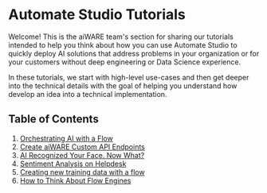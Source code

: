 # Automate Studio Tutorials

Welcome! This is the aiWARE team's section for sharing our tutorials intended to help you think about how you can use Automate Studio to quickly deploy AI solutions that address problems in your organization or for your customers without deep engineering or Data Science experience.

In these tutorials, we start with high-level use-cases and then get deeper into the technical details with the goal of helping you understand how develop an idea into a technical implementation.

## Table of Contents <!-- {docsify-ignore} -->

1. [Orchestrating AI with a Flow](/automate-studio/tutorials/orchestrating-ai.md)
1. [Create aiWARE Custom API Endpoints](/automate-studio/tutorials/your-ai-flow.md)
1. [AI Recognized Your Face. Now What?](/automate-studio/tutorials/ai-recognized-your-face.md)
1. [Sentiment Analysis on Helpdesk](/automate-studio/tutorials/sentiment-analysis.md)
1. [Creating new training data with a flow](/automate-studio/tutorials/automate-tutorial-6-flow-face-libraries.md)
1. [How to Think About Flow Engines](/automate-studio/tutorials/automate-tutorial-7-flow-engines.md)
